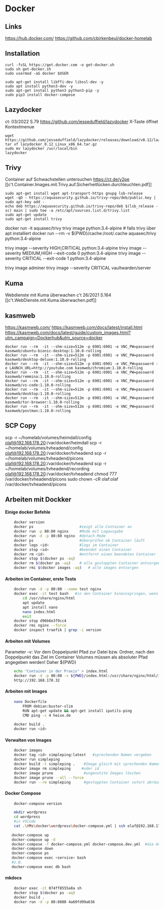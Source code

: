 # Docker

## Links
https://hub.docker.com/
https://github.com/cbirkenbeul/docker-homelab

## Installation
```
curl -fsSL https://get.docker.com -o get-docker.sh  
sudo sh get-docker.sh  
sudo usermod -aG docker $USER  

sudo apt-get install libffi-dev libssl-dev -y  
sudo apt install python3-dev -y  
sudo apt-get install python3 python3-pip -y  
sudo pip3 install docker-compose  
```

## Lazydocker
ct: 03/2022 S.79
https://github.com/jesseduffield/lazydocker
X-Taste öffnet Kontextmenue

```
wget https://github.com/jesseduffield/lazydocker/releases/download/v0.12/lazydocker_0.12_Linux_x86_64.tar.gz
tar xf lazydocker_0.12_Linux_x86_64.tar.gz 
sudo mv lazydocker /usr/local/bin
lazydocker
```

## Trivy
Container auf Schwachstellen untersuchen
https://ct.de/y2pe
[[c't.Container.Images.mit.Trivy.auf.Sicherheitlücken.durchleuchten.pdf]]

``` Installation Debian
sudo apt-get install wget apt-transport-https gnupg lsb-release 
wget -qO - https://aquasecurity.github.io/trivy-repo/deb/public.key | sudo apt-key add - 
echo deb https://aquasecurity.github.io/trivy-repo/deb $(lsb_release -sc) main | sudo tee -a /etc/apt/sources.list.d/trivy.list 
sudo apt-get update 
sudo apt-get install trivy
```

docker run -it aquasec/trivy
trivy image python:3.4-alpine   # falls trivy über apt installiert
docker run --rm -v ${PWD}/cache:/root/.cache aquasec/trivy python:3.4-alpine

trivy image --severity HIGH,CRITICAL python:3.4-alpine
trivy image --severity MEDIUM,HIGH --exit-code 0 python:3.4-alpine
trivy image --severity CRITICAL --exit-code 1 python:3.4-alpine

trivy image adminer
trivy image --severity CRITICAL vaultwarden/server

## Kuma
Webdienste mit Kuma überwachen  c't 26/2021 S.164
[[c't.WebDienste.mit.Kuma.überwachen.pdf]]


## kasmweb
https://kasmweb.com/
https://kasmweb.com/docs/latest/install.html
https://kasmweb.com/docs/latest/guide/custom_images.html?utm_campaign=Dockerhub&utm_source=docker

```
docker run --rm  -it --shm-size=512m -p 6901:6901 -e VNC_PW=password kasmweb/ubuntu-bionic-desktop:1.10.0-rolling
docker run --rm  -it --shm-size=512m -p 6901:6901 -e VNC_PW=password kasmweb/desktop-deluxe:1.10.0-rolling
docker run --rm  -it --shm-size=512m -p 6901:6901 -e VNC_PW=password -e LAUNCH_URL=http://youtube.com kasmweb/chromium:1.10.0-rolling
docker run --rm  -it --shm-size=512m -p 6901:6901 -e VNC_PW=password kasmweb/remmina:1.10.0-rolling
docker run --rm  -it --shm-size=512m -p 6901:6901 -e VNC_PW=password kasmweb/vs-code:1.10.0-rolling
docker run --rm  -it --shm-size=512m -p 6901:6901 -e VNC_PW=password kasmweb/desktop:1.10.0-rolling
docker run --rm  -it --shm-size=512m -p 6901:6901 -e VNC_PW=password kasmweb/tor-browser:1.10.0-rolling
docker run --rm  -it --shm-size=512m -p 6901:6901 -e VNC_PW=password kasmweb/postman:1.10.0-rolling
```

## SCP Copy

scp -r ~/homelab/volumes/heimdall/config olaf@192.168.178.20:/var/docker/heimdall
scp -r ~/homelab/volumes/tvheadend/config olaf@192.168.178.20:/var/docker/tvheadend
scp -r ~/homelab/volumes/tvheadend/picons olaf@192.168.178.20:/var/docker/tvheadend
scp -r ~/homelab/volumes/tvheadend/recording olaf@192.168.178.20:/var/docker/tvheadend
chmod 777 /var/docker/tvheadend/picons
sudo chown -cR olaf:olaf /var/docker/tvheadend/picons

## Arbeiten mit Dockker

#### **Einige docker Befehle**
```bash 
    docker version
    docker ps                     #zeigt alle Container an
    docker run -p 80:80 nginx     #Mode mit Logausgabe
    docker run -d -p 80:80 nginx  #detach Mode
    docker ps                     #überprüfen ob Container läuft
    docker logs <id>              #logs im Container
    docker stop <id>              #beendet einen Container
    docker rm <id>                #entfernt einen beendeten Container
    docker stop $(docker ps -aq)
    docker rm $(docker ps -aq)    # alle gestoppten Container entsorgen
    docker rmi $(docker images -aq)   # alle images entsorgen
```

#### **Arbeiten im Container, erste Tests**
```bash 
    docker run -d -p 80:80 --name test nginx
    docker exec -it test bash   #in den Container hineinspringen, wenn kein bash vorhanden dann sh
        cd /usr/share/nginx/html
        apt update
        apt install nano
        nano index.html
        exit
    docker stop d96b6e3f9cc4
    docker rmi nginx --force
    docker inspect traefik | grep -i version
```

#### **Arbeiten mit Volumes**
Parameter -v: Vor dem Doppelpunkt Pfad zur Datei bzw. Ordner, nach den Doppelpunkt das Ziel im Container
Volumes müssen als absoluter Pfad angegeben werden! Daher ${PWD}
```bash 
    echo "Container in der Praxis" > index.html
    docker run -d -p 80:80 -v ${PWD}/index.html:/usr/share/nginx/html/index.html --name testvolumes nginx
    http://192.168.178.32
```

#### **Arbeiten mit Images**
```bash 
    nano Dockerfile
        FROM debian:buster-slim
        RUN apt-get update && apt-get install iputils-ping
        CMD ping -c 4 heise.de
    
    docker build .
    docker run <id>
```

#### **Verwalten von Images**
```bash 
    docker images
    docker tag <id> simpleping:latest   #sprechenden Namen vergeben
    docker run simpleping
    docker build -t simpleping .    #Image gleich mit sprechenden Namen bauen
    docker image rm simpleping     #oder id
    docker image prune              #ungenutzte Images löschen
    docker image prune --all --force
    docker run --rm simpleping      #gestoppten Container sofort abräumen
```

#### **Docker Compose**
```bash 
    docker-compose version

    mkdir wordpress
    cd wordpress
    #in VSCode
    cat .\VMs\docker\wordpress\docker-compose.yml | ssh olaf@192.168.178.32 "cat >> ./wordpress/docker-compose.yml" 
   
   docker-compose up
   docker-compose up -d
   docker-compose -f docker-compose.yml docker-compose.dev.yml  #die Angaben in der letzten Datei ersetzen die zuvor angegeben Werte
   docker-compose down 
   docker-compose ps
   docker-compose exec <service> bash
   #z.B.
   docker-compose exec db bash
```

#### **mkdocs**
```bash 
    docker exec -it 074ff8555a8a sh 
    docker stop $(docker ps -aq)
    docker build .
    docker run -d -p 80:8080 4a69fd99a636
```